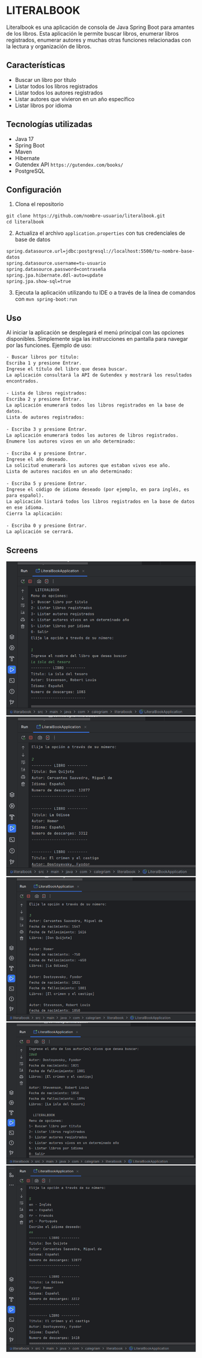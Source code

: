 # LITERALBOOK

Literalbook es una aplicación de consola de Java Spring Boot para amantes de los libros. Esta aplicación le permite buscar libros, enumerar libros registrados, enumerar autores y muchas otras funciones relacionadas con la lectura y organización de libros.

## Características

* Buscar un libro por título
* Listar todos los libros registrados
* Listar todos los autores registrados
* Listar autores que vivieron en un año específico
* Listar libros por idioma

## Tecnologías utilizadas

* Java 17
* Spring Boot
* Maven
* Hibernate
* Gutendex API `https://gutendex.com/books/`
* PostgreSQL

## Configuración

1. Clona el repositorio

```
git clone https://github.com/nombre-usuario/literalbook.git
cd literalbook
```

2. Actualiza el archivo `application.properties` con tus credenciales de base de datos

```
spring.datasource.url=jdbc:postgresql://localhost:5500/tu-nombre-base-datos
spring.datasource.username=tu-usuario
spring.datasource.password=contraseña
spring.jpa.hibernate.ddl-auto=update
spring.jpa.show-sql=true
```

3. Ejecuta la aplicación utilizando tu IDE o a través de la línea de comandos con `mvn spring-boot:run`


## Uso

Al iniciar la aplicación se desplegará el menú principal con las opciones disponibles. Simplemente siga las instrucciones en pantalla para navegar por las funciones.
Ejemplo de uso:
```
- Buscar libros por título:
Escriba 1 y presione Entrar.
Ingrese el título del libro que desea buscar.
La aplicación consultará la API de Gutendex y mostrará los resultados encontrados.

- Lista de libros registrados:
Escriba 2 y presione Entrar.
La aplicación enumerará todos los libros registrados en la base de datos.
Lista de autores registrados:

- Escriba 3 y presione Entrar.
La aplicación enumerará todos los autores de libros registrados.
Enumere los autores vivos en un año determinado:

- Escriba 4 y presione Entrar.
Ingrese el año deseado.
La solicitud enumerará los autores que estaban vivos ese año.
Lista de autores nacidos en un año determinado:

- Escriba 5 y presione Entrar.
Ingrese el código de idioma deseado (por ejemplo, en para inglés, es para español).
La aplicación listará todos los libros registrados en la base de datos en ese idioma.
Cierra la aplicación:

- Escriba 0 y presione Entrar.
La aplicación se cerrará.

```
## Screens

![Literalbook](https://github.com/carlosalegriam/literalbook/blob/main/screen/lb_01.png)
![Literalbook](https://github.com/carlosalegriam/literalbook/blob/main/screen/lb_02.png)
![Literalbook](https://github.com/carlosalegriam/literalbook/blob/main/screen/lb_03.png)
![Literalbook](screen/lb_04.png)
![Literalbook](screen/lb_05.png)

